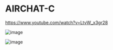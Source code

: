 # AIRCHAT-C

https://www.youtube.com/watch?v=LtvW_x3gr28

![image](https://user-images.githubusercontent.com/92023832/153760007-89e6d363-6129-420d-9b2d-cde796c793b7.png)


![image](https://user-images.githubusercontent.com/92023832/153760034-d1b06f95-4db3-4bf6-9089-509ad443b215.png)
